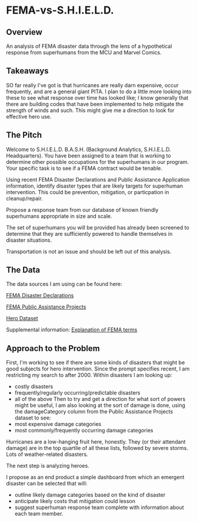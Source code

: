 # FEMA-vs-S.H.I.E.L.D.

## Overview

An analysis of FEMA disaster data through the lens of a hypothetical response from superhumans from the MCU and Marvel Comics.

## Takeaways
SO far really I've got is that hurricanes are really darn expensive, occur frequently, and are a general giant PITA. I plan to do a little more looking into these to see what response over time has looked like; I know generally that there are building codes that have been implemented to help mitigate the strength of winds and such. This might give me a direction to look for effective hero use.

## The Pitch

Welcome to S.H.I.E.L.D. B.A.S.H. (Background Analytics, S.H.I.E.L.D. Headquarters). You have been assigned to a team that is working to determine other possible occupations for the superhumans in our program. Your specific task is to see if a FEMA contract would be tenable.

Using recent FEMA Disaster Declarations and Public Assistance Application information, identify disaster types that are likely targets for superhuman intervention. This could be prevention, mitigation, or particpation in cleanup/repair. 

Propose a response team from our database of known friendly superhumans appropriate in size and scale.

The set of superhumans you will be provided has already been screened to determine that they are sufficiently powered to handle themselves in disaster situations. 

Transportation is not an issue and should be left out of this analysis. 

## The Data
The data sources I am using can be found here:

[FEMA Disaster Declarations](https://www.fema.gov/openfema-dataset-disaster-declarations-summaries-v1)

[FEMA Public Assistance Projects](https://www.fema.gov/openfema-dataset-public-assistance-funded-projects-details-v1)

[Hero Dataset](https://www.kaggle.com/claudiodavi/superhero-set#super_hero_powers.csv)

Supplemental information:
[Explanation of FEMA terms](https://www.fema.gov/pdf/government/grant/pa/fema323_app_handbk.pdf)
## Approach to the Problem
First, I'm working to see if there are some kinds of disasters that might be good subjects for hero intervention. Since the prompt specifies recent, I am restricting my search to after 2000.
Within disasters I am looking up:
 - costly disasters
 - frequently/regularly occurring/predictable disasters
 - all of the above
Then to try and get a direction for what sort of powers might be useful, I am also looking at the sort of damage is done, using the damageCategory column from the Public Assistance Projects dataset to see:
 - most expensive damage categories
 - most commonly/frequently occurring damage categories

Hurricanes are a low-hanging fruit here, honestly. They (or their attendant damage) are in the top quartile of all these lists, followed by severe storms. Lots of weather-related disasters.

The next step is analyzing heroes.

I propose as an end product a simple dashboard from which an emergent disaster can be selected that will:
 - outline likely damage categories based on the kind of disaster
 - anticipate likely costs that mitigation could lesson
 - suggest superhuman response team complete with information about each team member.
